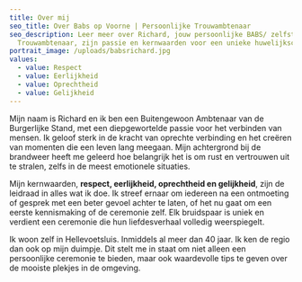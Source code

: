 ```yaml
---
title: Over mij
seo_title: Over Babs op Voorne | Persoonlijke Trouwambtenaar
seo_description: Leer meer over Richard, jouw persoonlijke BABS/ zelfstandig
  Trouwambtenaar, zijn passie en kernwaarden voor een unieke huwelijksceremonie.
portrait_image: /uploads/babsrichard.jpg
values:
  - value: Respect
  - value: Eerlijkheid
  - value: Oprechtheid
  - value: Gelijkheid
---
```

Mijn naam is Richard en ik ben een Buitengewoon Ambtenaar van de Burgerlijke Stand, met een diepgewortelde passie voor het verbinden van mensen. Ik geloof sterk in de kracht van oprechte verbinding en het creëren van momenten die een leven lang meegaan. Mijn achtergrond bij de brandweer heeft me geleerd hoe belangrijk het is om rust en vertrouwen uit te stralen, zelfs in de meest emotionele situaties.

Mijn kernwaarden, **respect, eerlijkheid, oprechtheid en gelijkheid**, zijn de leidraad in alles wat ik doe. Ik streef ernaar om iedereen na een ontmoeting of gesprek met een beter gevoel achter te laten, of het nu gaat om een eerste kennismaking of de ceremonie zelf. Elk bruidspaar is uniek en verdient een ceremonie die hun liefdesverhaal volledig weerspiegelt.

Ik woon zelf in Hellevoetsluis. Inmiddels al meer dan 40 jaar. Ik ken de regio dan ook op mijn duimpje. Dit stelt me in staat om niet alleen een persoonlijke ceremonie te bieden, maar ook waardevolle tips te geven over de mooiste plekjes in de omgeving.

